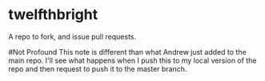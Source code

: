 # twelfthbright
A repo to fork, and issue pull requests.

#Not Profound
This note is different than what Andrew just added to the main repo. I'll see what happens when I push this to my local version of the repo and then request to push it to the master branch. 